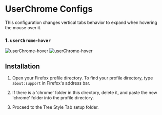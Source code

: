 # UserChrome Configs

This configuration changes vertical tabs behavior to expand when hovering the mouse over it.

### 1. `userChrome-hover`

![userChrome-hover](https://github.com/astroryan12/VerticalTabs/blob/main/imgs/layout-hover.png)
![userChrome-hover](https://github.com/astroryan12/VerticalTabs/blob/main/imgs/layout-hover1.png)

## Installation

1. Open your Firefox profile directory. To find your profile directory, type `about:support` in Firefox's address bar.

2. If there is a 'chrome' folder in this directory, delete it, and paste the new 'chrome' folder into the profile directory.

3. Proceed to the Tree Style Tab setup folder.
